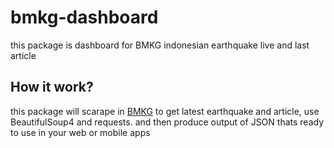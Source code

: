 # bmkg-dashboard
this package is dashboard for BMKG indonesian earthquake live and last article

## How it work?
this package will scarape in [BMKG](https://bmkg.go.id) to get latest earthquake and article, use BeautifulSoup4 and requests.
and then produce output of JSON thats ready to use in your web or mobile apps
